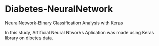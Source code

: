 # Diabetes-NeuralNetwork
NeuralNetwork-Binary Classification Analysis with Keras

In this study, Artificial Neural Ntworks Aplication was made using Keras library on dibetes data.


